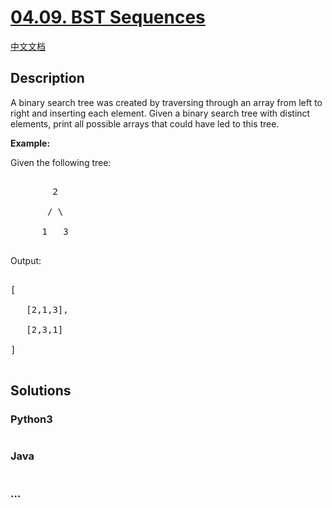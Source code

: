 # [04.09. BST Sequences](https://leetcode-cn.com/problems/bst-sequences-lcci)

[中文文档](/lcci/04.09.BST%20Sequences/README.md)

## Description

<p>A binary search tree was created by traversing through an array from left to right and inserting each element. Given a binary search tree with distinct elements, print all possible arrays that could have led to this tree.</p>

<p><strong>Example:</strong><br />

Given the following tree:</p>

<pre>

        2

       / \

      1   3

</pre>

<p>Output:</p>

<pre>

[

   [2,1,3],

   [2,3,1]

]

</pre>

## Solutions

<!-- tabs:start -->

### **Python3**

```python

```

### **Java**

```java

```

### **...**

```

```

<!-- tabs:end -->
